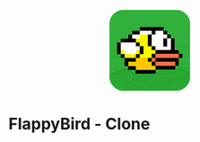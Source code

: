 <p align="center">
  <a>
    <img alt="logo" src="android/res/drawable-xxhdpi/ic_flappybird.png"
  </a>  
</p>

# FlappyBird - Clone
